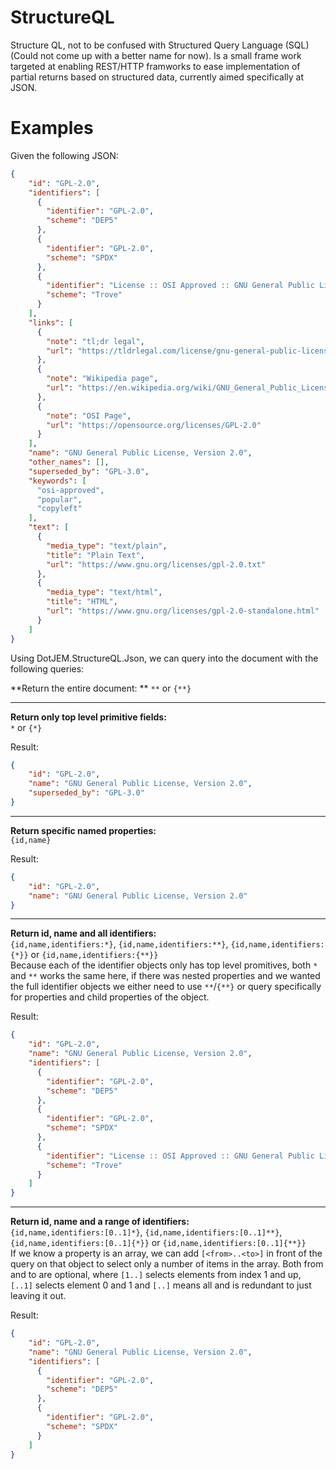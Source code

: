 # StructureQL

Structure QL, not to be confused with Structured Query Language (SQL) (Could not come up with a better name for now). Is a small frame work targeted at enabling REST/HTTP framworks to ease implementation of partial returns based on structured data, currently aimed specifically at JSON.

# Examples

Given the following JSON:

```json
{
    "id": "GPL-2.0",
    "identifiers": [
      {
        "identifier": "GPL-2.0",
        "scheme": "DEP5"
      },
      {
        "identifier": "GPL-2.0",
        "scheme": "SPDX"
      },
      {
        "identifier": "License :: OSI Approved :: GNU General Public License v2 (GPLv2)",
        "scheme": "Trove"
      }
    ],
    "links": [
      {
        "note": "tl;dr legal",
        "url": "https://tldrlegal.com/license/gnu-general-public-license-v2"
      },
      {
        "note": "Wikipedia page",
        "url": "https://en.wikipedia.org/wiki/GNU_General_Public_License"
      },
      {
        "note": "OSI Page",
        "url": "https://opensource.org/licenses/GPL-2.0"
      }
    ],
    "name": "GNU General Public License, Version 2.0",
    "other_names": [],
    "superseded_by": "GPL-3.0",
    "keywords": [
      "osi-approved",
      "popular",
      "copyleft"
    ],
    "text": [
      {
        "media_type": "text/plain",
        "title": "Plain Text",
        "url": "https://www.gnu.org/licenses/gpl-2.0.txt"
      },
      {
        "media_type": "text/html",
        "title": "HTML",
        "url": "https://www.gnu.org/licenses/gpl-2.0-standalone.html"
      }
    ]
}
```

Using DotJEM.StructureQL.Json, we can query into the document with the following queries:

**Return the entire document: ** 
`**` or `{**}`

----

**Return only top level primitive fields:**  
`*` or `{*}`

Result:
```json
{
    "id": "GPL-2.0",
    "name": "GNU General Public License, Version 2.0",
    "superseded_by": "GPL-3.0"
}
```

----

**Return specific named properties:**  
`{id,name}`

Result:
```json
{
    "id": "GPL-2.0",
    "name": "GNU General Public License, Version 2.0"
}
```

----

**Return id, name and all identifiers:**  
`{id,name,identifiers:*}`, `{id,name,identifiers:**}`, `{id,name,identifiers:{*}}` or `{id,name,identifiers:{**}}`  
Because each of the identifier objects only has top level promitives, both `*` and `**` works the same here, if there was nested properties and we wanted the full identifier objects we either need to use `**`/`{**}` or query specifically for properties and child properties of the object.

Result:
```json
{
    "id": "GPL-2.0",
    "name": "GNU General Public License, Version 2.0",
    "identifiers": [
      {
        "identifier": "GPL-2.0",
        "scheme": "DEP5"
      },
      {
        "identifier": "GPL-2.0",
        "scheme": "SPDX"
      },
      {
        "identifier": "License :: OSI Approved :: GNU General Public License v2 (GPLv2)",
        "scheme": "Trove"
      }
    ]
}
```

----

**Return id, name and a range of identifiers:**  
`{id,name,identifiers:[0..1]*}`, `{id,name,identifiers:[0..1]**}`, `{id,name,identifiers:[0..1]{*}}` or `{id,name,identifiers:[0..1]{**}}`  
If we know a property is an array, we can add `[<from>..<to>]` in front of the query on that object to select only a number of items in the array.
Both from and to are optional, where `[1..]` selects elements from index 1 and up, `[..1]` selects element 0 and 1 and `[..]` means all and is redundant to just leaving it out.

Result:
```json
{
    "id": "GPL-2.0",
    "name": "GNU General Public License, Version 2.0",
    "identifiers": [
      {
        "identifier": "GPL-2.0",
        "scheme": "DEP5"
      },
      {
        "identifier": "GPL-2.0",
        "scheme": "SPDX"
      }
    ]
}
















